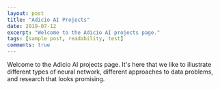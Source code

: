 ```yaml
---
layout: post
title: "Adicio AI Projects"
date: 2019-07-12
excerpt: "Welcome to the Adicio AI projects page."
tags: [sample post, readability, test]
comments: true
---
```

Welcome to the Adicio AI projects page. It's here that we like to illustrate different types of neural network, different approaches to data problems, and research that looks promising.
